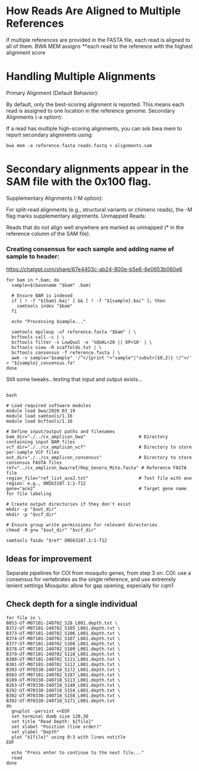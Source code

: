 # How Reads Are Aligned to Multiple References
If multiple references are provided in the FASTA file, each read is aligned to all of them.
BWA MEM assigns **each read to the reference with the highest alignment score

# Handling Multiple Alignments
Primary Alignment (Default Behavior):

By default, only the best-scoring alignment is reported.
This means each read is assigned to one location in the reference genome.
Secondary Alignments (-a option):

If a read has multiple high-scoring alignments, you can ask bwa mem to report secondary alignments using:
```
bwa mem -a reference.fasta reads.fastq > alignments.sam
```

# Secondary alignments appear in the SAM file with the 0x100 flag.
Supplementary Alignments (-M option):

For split-read alignments (e.g., structural variants or chimeric reads), the -M flag marks supplementary alignments.
Unmapped Reads:

Reads that do not align well anywhere are marked as unmapped (* in the reference column of the SAM file).


### Creating consensus for each sample and adding name of sample to header:
https://chatgpt.com/share/67e4403c-ab24-800e-b5e6-8e0653b060e6

```
for bam in *.bam; do
  sample=$(basename "$bam" .bam)

  # Ensure BAM is indexed
  if [ ! -f "${bam}.bai" ] && [ ! -f "${sample}.bai" ]; then
    samtools index "$bam"
  fi

  echo "Processing $sample..."

  samtools mpileup -uf reference.fasta "$bam" | \
  bcftools call -c | \
  bcftools filter -s LowQual -e '%QUAL<20 || DP<10' | \
  bcftools view -R scaffolds.txt | \
  bcftools consensus -f reference.fasta | \
  awk -v sample="$sample" '/^>/{print ">"sample"|"substr($0,2)} !/^>/' > "${sample}_consensus.fa"
done
```

Still some tweaks...testing that input and output exists...
```

bash

# Load required software modules
module load bwa/2020_03_19
module load samtools/1.16
module load bcftools/1.16

# Define input/output paths and filenames
bam_dir="./../cx_amplicon_bwa"                    # Directory containing input BAM files
vcf_dir="./../cx_amplicon_vcf"                    # Directory to store per-sample VCF files
out_dir="./../cx_amplicon_consensus"              # Directory to store consensus FASTA files
ref="../cx_amplicon_bwa/ref/Rep_Genera_Mito.fasta" # Reference FASTA file
region_file="ref_list_ace2.txt"                   # Text file with one region: e.g., ON563187.1:1-712
gene="ace2"                                       # Target gene name for file labeling

# Create output directories if they don't exist
mkdir -p "$out_dir"
mkdir -p "$vcf_dir"

# Ensure group write permissions for relevant directories
chmod -R g+w "$out_dir" "$vcf_dir"

samtools faidx "$ref" ON563187.1:1-712

```
## Ideas for improvement
Separate pipelines for COI from mosquito genes, from step 3 on.
COI: use a consensus for vertebrates as the single reference, and use extremely lenient settings
Mosquito: allow for gap opening, especially for cqm1 

## Check depth for a single individual
```
for file in \
B053-UT-M07101-240702_S28_L001.depth.txt \
B372-UT-M07101-240702_S105_L001.depth.txt \
B373-UT-M07101-240702_S106_L001.depth.txt \
B374-UT-M07101-240702_S107_L001.depth.txt \
B377-UT-M07101-240702_S108_L001.depth.txt \
B378-UT-M07101-240702_S109_L001.depth.txt \
B379-UT-M07101-240702_S110_L001.depth.txt \
B380-UT-M07101-240702_S111_L001.depth.txt \
B381-UT-M07101-240702_S112_L001.depth.txt \
B393-UT-M70330-240718_S172_L001.depth.txt \
B503-UT-M07101-240702_S187_L001.depth.txt \
B109-UT-M70330-240718_S113_L001.depth.txt \
B263-UT-M70330-240718_S140_L001.depth.txt \
B292-UT-M70330-240718_S154_L001.depth.txt \
B302-UT-M70330-240718_S158_L001.depth.txt \
B392-UT-M70330-240718_S171_L001.depth.txt
do
  gnuplot -persist <<EOF
  set terminal dumb size 120,30
  set title "Read Depth: ${file}"
  set xlabel "Position (line order)"
  set ylabel "Depth"
  plot "${file}" using 0:3 with lines notitle
EOF

  echo "Press enter to continue to the next file..."
  read
done
```
